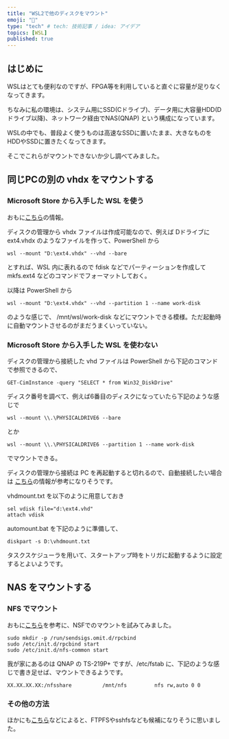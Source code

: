 ```yaml
---
title: "WSL2で他のディスクをマウント"
emoji: "🍣"
type: "tech" # tech: 技術記事 / idea: アイデア
topics: [WSL]
published: true
---
```


## はじめに

WSLはとても便利なのですが、FPGA等を利用していると直ぐに容量が足りなくなってきます。

ちなみに私の環境は、システム用にSSD(Cドライブ)、データ用に大容量HDD(Dドライブ以降)、ネットワーク経由でNAS(QNAP) という構成になっています。

WSLの中でも、普段よく使うものは高速なSSDに置いたまま、大きなものをHDDやSSDに置きたくなってきます。

そこでこれらがマウントできないか少し調べてみました。


## 同じPCの別の vhdx をマウントする

### Microsoft Store から入手した WSL を使う

おもに[こちら](https://docs.microsoft.com/ja-jp/windows/wsl/wsl2-mount-disk)の情報。


ディスクの管理から vhdx ファイルは作成可能なので、例えば Dドライブに ext4.vhdx のようなファイルを作って、PowerShell から

```
wsl --mount "D:\ext4.vhdx" --vhd --bare
```

とすれば、WSL 内に表れるので fdisk などでパーティーションを作成して mkfs.ext4 などのコマンドでフォーマットしておく。

以降は PowerShell から

```
wsl --mount "D:\ext4.vhdx" --vhd --partition 1 --name work-disk
```

のような感じで、 /mnt/wsl/work-disk などにマウントできる模様。ただ起動時に自動マウントさせるのがまだうまくいっていない。


### Microsoft Store から入手した WSL を使わない

ディスクの管理から接続した vhd ファイルは PowerShell から下記のコマンドで参照できるので、

```
GET-CimInstance -query "SELECT * from Win32_DiskDrive"
```

ディスク番号を調べて、例えば6番目のディスクになっていたら下記のような感じで

```
wsl --mount \\.\PHYSICALDRIVE6 --bare
```

とか

```
wsl --mount \\.\PHYSICALDRIVE6 --partition 1 --name work-disk
```

でマウントできる。

ディスクの管理から接続は PC を再起動すると切れるので、自動接続したい場合は
[こちら](https://www.sumaho-mation.com/vhd-auto/)の情報が参考になりそうです。

vhdmount.txt を以下のように用意しておき

```
sel vdisk file="d:\ext4.vhd"
attach vdisk
```

automount.bat を下記のように準備して、

```
diskpart -s D:\vhdmount.txt
```

タスクスケジューラを用いて、スタートアップ時をトリガに起動するように設定するとよいようです。


## NAS をマウントする

### NFS でマウント

おもに[こちら](https://scratchpad.jp/ubuntu-on-windows11-6/)を参考に、NSFでのマウントを試みてみました。


```
sudo mkdir -p /run/sendsigs.omit.d/rpcbind
sudo /etc/init.d/rpcbind start
sudo /etc/init.d/nfs-common start
```

我が家にあるのは QNAP の TS-219P+ ですが、/etc/fstab に、下記のような感じで書き足せば、マウントできるようです。


```
XX.XX.XX.XX:/nfsshare          /mnt/nfs         nfs rw,auto 0 0
```


### その他の方法

ほかにも[こちら](https://scratchpad.jp/ubuntu-on-windows11-6/)などによると、FTPFSやsshfsなども候補になりそうに思いました。

